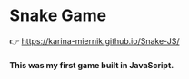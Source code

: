# Snake Game

👉 https://karina-miernik.github.io/Snake-JS/

#### This was my first game built in JavaScript.
